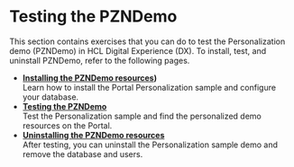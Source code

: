 # Testing the PZNDemo

This section contains exercises that you can do to test the Personalization demo (PZNDemo) in HCL Digital Experience (DX). To install, test, and uninstall PZNDemo, refer to the following pages.

-   **[Installing the PZNDemo resources](./pzn_demoinstall.md))**<br>
Learn how to install the Portal Personalization sample and configure your database.
-   **[Testing the PZNDemo](./pzn_test_personalization.md)**  
Test the Personalization sample and find the personalized demo resources on the Portal.
-   **[Uninstalling the PZNDemo resources](./pzn_demouninstall.md)**  
After testing, you can uninstall the Personalization sample demo and remove the database and users.  


